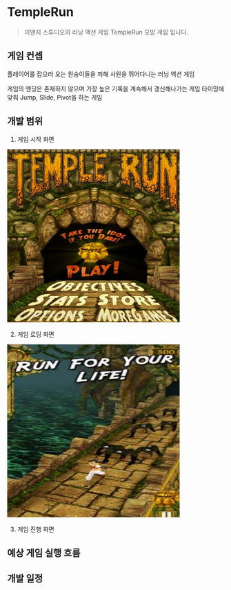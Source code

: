 # TempleRun

> 이맨지 스튜디오의 러닝 액션 게임 TempleRun 모방 게임 입니다.

## 게임 컨셉

플레이어를 잡으러 오는 원숭이들을 피해 사원을 뛰어다니는 러닝 액션 게임

게임의 엔딩은 존재하지 않으며 가장 높은 기록을 계속해서 갱신해나가는 게임
타이밍에 맞춰 Jump, Slide, Pivot을 하는 게임

## 개발 범위
1. 게임 시작 화면

<img src="https://github.com/Dong-ho-nim/TempleRun/blob/main/%EC%8A%A4%EB%A7%88%EA%B2%9C%ED%94%8C%20%EA%B2%8C%EC%9E%84%20%ED%83%80%EC%9D%B4%ED%8B%80%20%EC%82%AC%EC%A7%84.png" width="400" height="400"/>

2. 게임 로딩 화면

<img src="https://github.com/Dong-ho-nim/TempleRun/blob/main/%EA%B2%8C%EC%9E%84%20%EB%A1%9C%EB%94%A9.png" width="400" height="400"/>

3. 게임 진행 화면



## 예상 게임 실행 흐름

## 개발 일정

